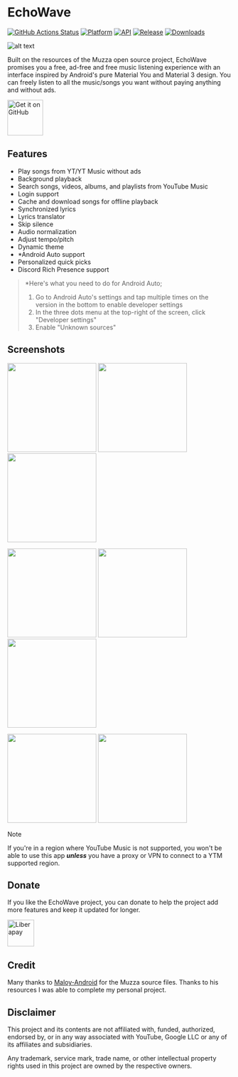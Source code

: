 # EchoWave
[![GitHub Actions Status](https://img.shields.io/github/actions/workflow/status/WSTxda/Google-Shortcuts-Launcher/.github%2Fworkflows%2Fandroid.yml?style=for-the-badge&logo=github-actions&labelColor=21262D&color=3FB950)](https://github.com/WSTxda/Google-Shortcuts-Launcher/actions) [![Platform](https://img.shields.io/badge/android-platform?style=for-the-badge&label=platform&labelColor=21262d&color=6e7681)](https://www.android.com) [![API](https://img.shields.io/badge/24%2B-level?style=for-the-badge&logo=android&logoColor=3cd382&label=API&labelColor=21262d&color=ff663b)](https://developer.android.com/studio/releases/platforms) [![Release](https://img.shields.io/github/v/release/RRechz/EchoWave?display_name=tag&style=for-the-badge&logo=github&labelColor=21262d&color=1f6feb)](https://github.com/RRechz/EchoWave/releases) [![Downloads](https://img.shields.io/github/downloads/RRechz/EchoWave/total)](https://github.com/RRechz/EchoWave/releases)

![alt text](https://github.com/RRechz/EchoWave/blob/main/images/EchoWave_banner.png)

Built on the resources of the Muzza open source project, EchoWave promises you a free, ad-free and free music listening experience with an interface inspired by Android's pure Material You and Material 3 design. You can freely listen to all the music/songs you want without paying anything and without ads.

[<img src="https://github.com/machiav3lli/oandbackupx/blob/034b226cea5c1b30eb4f6a6f313e4dadcbb0ece4/badge_github.png" alt="Get it on GitHub" height="80">](https://github.com/RRechz/EchoWave/releases/latest)

## Features

- Play songs from YT/YT Music without ads
- Background playback
- Search songs, videos, albums, and playlists from YouTube Music
- Login support
- Cache and download songs for offline playback
- Synchronized lyrics
- Lyrics translator
- Skip silence
- Audio normalization
- Adjust tempo/pitch
- Dynamic theme
- *Android Auto support
- Personalized quick picks
- Discord Rich Presence support

> *Here's what you need to do for Android Auto;
> 1. Go to Android Auto's settings and tap multiple times on the version in the bottom to enable developer settings
> 2. In the three dots menu at the top-right of the screen, click "Developer settings"
> 3. Enable "Unknown sources"

## Screenshots

<p float="left">
  <img src="https://github.com/RRechz/EchoWave/blob/main/images/Screenshot_20241222-184827.png" width="200" />
  <img src="https://github.com/RRechz/EchoWave/blob/main/images/Screenshot_20241222-184834.png" width="200" />
  <img src="https://github.com/RRechz/EchoWave/blob/main/images/Screenshot_20241222-184844.png" width="200" />
</p>
<p float="left">
  <img src="https://github.com/RRechz/EchoWave/blob/main/images/Screenshot_20241222-184850.png" width="200" />
  <img src="https://github.com/RRechz/EchoWave/blob/main/images/Screenshot_20241222-184903.png" width="200" />
  <img src="https://github.com/RRechz/EchoWave/blob/main/images/Screenshot_20241222-184913.png" width="200" />
</p>
<p float="left">
  <img src="https://github.com/RRechz/EchoWave/blob/main/images/Screenshot_20241222-184941.png" width="200" />
  <img src="https://github.com/RRechz/EchoWave/blob/main/images/Screenshot_20241222-184950.png" width="200" />
</p>

> [!NOTE]  
>
>If you're in a region where YouTube Music is not supported, you won't be able to use this app
***unless*** you have a proxy or VPN to connect to a YTM supported region.

## Donate

If you like the EchoWave project, you can donate to help the project add more features and keep it updated for longer.

<a href="https://www.buymeacoffee.com/section"><img src="https://github.com/RRechz/EchoWave/blob/main/images/buymeacoffee.png" alt="Liberapay" height="60" ></a>

## Credit

Many thanks to [Maloy-Android](https://github.com/Maloy-Android/) for the Muzza source files. Thanks to his resources I was able to complete my personal project.

## Disclaimer

This project and its contents are not affiliated with, funded, authorized, endorsed by, or in any
way associated with YouTube, Google LLC or any of its affiliates and subsidiaries.

Any trademark, service mark, trade name, or other intellectual property rights used in this project
are owned by the respective owners.
